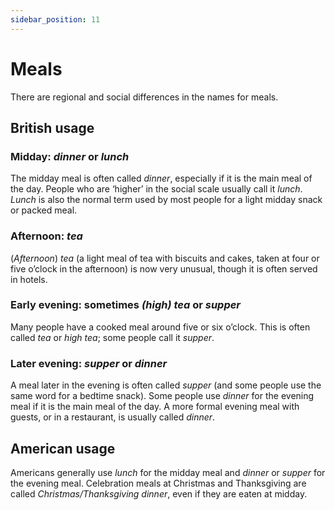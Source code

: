```yaml
---
sidebar_position: 11
---
```


# Meals

There are regional and social differences in the names for meals.

## British usage

### Midday: *dinner* or *lunch*

The midday meal is often called *dinner*, especially if it is the main meal of the day. People who are ‘higher’ in the social scale usually call it *lunch*. *Lunch* is also the normal term used by most people for a light midday snack or packed meal.

### Afternoon: *tea*

(*Afternoon*) *tea* (a light meal of tea with biscuits and cakes, taken at four or five o’clock in the afternoon) is now very unusual, though it is often served in hotels.

### Early evening: sometimes *(high) tea* or *supper*

Many people have a cooked meal around five or six o’clock. This is often called *tea* or *high tea*; some people call it *supper*.

### Later evening: *supper* or *dinner*

A meal later in the evening is often called *supper* (and some people use the same word for a bedtime snack). Some people use *dinner* for the evening meal if it is the main meal of the day. A more formal evening meal with guests, or in a restaurant, is usually called *dinner*.

## American usage

Americans generally use *lunch* for the midday meal and *dinner* or *supper* for the evening meal. Celebration meals at Christmas and Thanksgiving are called *Christmas/Thanksgiving dinner*, even if they are eaten at midday.
